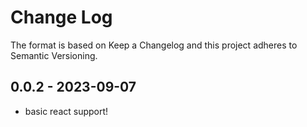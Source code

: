 # Change Log

The format is based on Keep a Changelog and this project adheres to Semantic Versioning.

## 0.0.2 - 2023-09-07

- basic react support!
